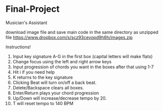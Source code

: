 Final-Project
=============

Musician's Assistant

download image file and save main code in the same directory as unzipped file 
https://www.dropbox.com/s/scz93cevopd9h6h/images.zip

Instructions!
1. Input key signature A-G in the first box (capital letters will make flats)
2. Change focus using the left and right arrow keys
3. Input progression of chords you want in the boxes after that using 1-7
4. Hit i if you need help
5. K returns to the key signature
6. Clicking Beat will turn on/off a back beat.
7. Delete/Backspace clears all boxes.
8. Enter/Return plays your chord progression
9. Up/Down will increase/decrease tempo by 20.
10. T will reset tempo to 140 BPM

